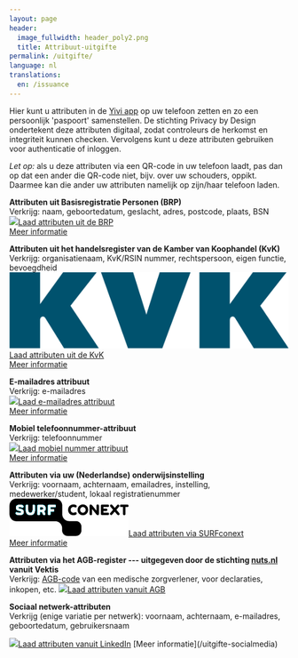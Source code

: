 ```yaml
---
layout: page
header:
  image_fullwidth: header_poly2.png
  title: Attribuut-uitgifte  
permalink: /uitgifte/
language: nl
translations:
  en: /issuance
---
```


<style type="text/css">
  article a.button {
    margin-bottom: 0.5rem;
    margin-top: 0.5rem;
    background-color: #568099;
  }
  article a img {
    height: 1.75rem;
    padding-right: 1rem;
  }
</style>

Hier kunt u attributen in de [Yivi app](/download) op uw telefoon
zetten en zo een persoonlijk 'paspoort' samenstellen. De stichting
Privacy by Design ondertekent deze attributen digitaal, zodat
controleurs de herkomst en integriteit kunnen checken. Vervolgens kunt
u deze attributen gebruiken voor authenticatie of inloggen. 

*Let op:* als u deze attributen via een QR-code in uw telefoon
laadt, pas dan op dat een ander die QR-code niet, bijv. over uw
schouders, oppikt. Daarmee kan die ander uw attributen namelijk
op zijn/haar telefoon laden.

**Attributen uit Basisregistratie Personen (BRP)**  
Verkrijg: naam, geboortedatum, geslacht, adres, postcode, plaats, BSN  
<a class="button" href="https://services.nijmegen.nl/irma/gemeente/start">
<img src="/images/nijmegen.png">Laad attributen uit de BRP</a>  
[Meer informatie](/uitgifte-brp)

**Attributen uit het handelsregister van de Kamber van Koophandel (KvK)**  
Verkrijg: organisatienaam, KvK/RSIN nummer, rechtspersoon, eigen functie, bevoegdheid
<a class="button" href="https://organisatiegegevens.signicat.nl">
<img src="/images/kvk-logo.png">Laad attributen uit de KvK</a>  
[Meer informatie](/uitgifte-kvk)

**E-mailadres attribuut**  
Verkrijg: e-mailadres  
<a class="button" href="https://sidnemailissuer.irmaconnect.nl/uitgifte/email/">
<img src="/images/email.png">Laad e-mailadres attribuut</a>  
[Meer informatie](/uitgifte-email)

**Mobiel telefoonnummer-attribuut**  
Verkrijg: telefoonnummer  
<a class="button" href="https://sidnsmsissuer.irmaconnect.nl/uitgifte/sms/">
<img src="/images/mobile.png">Laad mobiel nummer attribuut</a>  
[Meer informatie](/uitgifte-mobiel)

**Attributen via uw (Nederlandse) onderwijsinstelling**  
Verkrijg: voornaam, achternaam, emailadres, instelling, medewerker/student, lokaal registratienummer  
<a class="button" href="/uitgifte/surfconext">
<img src="/images/surfconext.png">Laad attributen via SURFconext</a>  
[Meer informatie](/uitgifte-surfconext)

<!-- **Attributen via uw (internationale) onderwijsinstelling** -->
<!-- Verkrijg: voornaam, achternaam, emailadres, instelling, medewerker/student, lokaal registratienummer   -->
<!-- <a class="button" href="/uitgifte/surfconext/edugain">  -->
<!-- <img src="/images/edugain.png">Laad attributen via eduGAIN</a>   -->
<!-- Opmerking: dit is een experimentele aansluiting. We ontvangen graag feedback op irma 'at' privacybydesign.foundation.  -->
<!-- [Meer informatie](/uitgifte-surfconext) -->

**Attributen via het AGB-register --- uitgegeven door de stichting [nuts.nl](https://nuts.nl) vanuit Vektis**  
Verkrijg: [AGB-code](https://www.agbcode.nl/) van een medische zorgverlener, voor declaraties, inkopen, etc.
<a class="button" href="https://irma-agb.nuts.nl/">
<img src="/images/agb-code.gif">Laad attributen vanuit AGB</a>  

**Sociaal netwerk-attributen**  
Verkrijg (enige variatie per netwerk): voornaam, achternaam, e-mailadres, geboortedatum, gebruikersnaam  
<!-- <a class="button" href="/uitgifte/social/twitter"> -->
<!-- <img src="/images/twitter.png">Laad attributen vanuit Twitter</a> -->
<a class="button" href="/uitgifte/social/linkedin">
<img src="/images/linkedin.png">Laad attributen vanuit LinkedIn</a>  
[Meer informatie](/uitgifte-socialmedia)

<!-- **Attributen via iDIN** -->
<!-- Verkrijg: initialen, achternaam, geboortedatum, geslacht, adres, postcode, plaats   -->
<!-- <a class="button" href="/uitgifte/idin">  -->
<!-- <img src="/images/idin.png">Laad attributen via iDIN</a>   -->
<!-- [Meer informatie](/uitgifte-idin)  -->

<!-- **Attributen via iDEAL** -->
<!-- Verkrijg: IBAN, rekeninghouder, BIC -->
<!-- <a class="button" href="/uitgifte/ideal"> -->
<!-- <img src="/images/ideal.png">Laad attributen via iDEAL</a> -->
<!-- Meer informatie over deze attributen staat op de uitgiftepagina zelf. -->

<!-- **Attributen via het BIG-register --- op basis van iDIN gegevens (uitgeschakeld)** -->
<!-- Verkrijg: BIG-nummer, startdatum BIG-registratie, medisch beroep, medisch specialisme --> 
<!-- <a class="button" style="cursor: not-allowed;" disabled> -->
<!-- <img src="/images/big.png">Laad attributen vanuit BIG</a> -->
<!-- Deze dienst is uitgezet vanwege een wijziging aan de kant van het BIG-register. Zorgprofessionals kunnen wel AGB attributen laden, zie hierboven. [Meer informatie](/uitgifte-big) -->

<!-- **Attributen via het [diploma register van DUO](https://duo.nl/particulier/diplomas/mijn-diplomas.jsp) (uitgeschakeld)** -->
<!-- Verkrijg: aard en tijdstip van diploma's van school en/of studie -->
<!-- <a class="button" style="cursor: not-allowed;" disabled> -->
<!-- <img src="/images/diploma-logo.png">Laad attributen via DUO uittreksel</a>  -->
<!-- Deze experimentele dienst is uitgezet vanwege een wijziging in het uittrekselformaat van DUO. We ontvangen graag feedback over mogelijke usecases op irma 'at' privacybydesign.foundation. [Meer informatie](/uitgifte-diploma) -->
